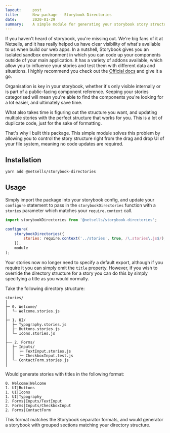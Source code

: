 ```yaml
---
layout:     post
title:      New package - Storybook Directories
date:       2020-01-29
summary:    A simple module for generating your storybook story structure based on your directory structure.
---
```


If you haven't heard of storybook, you're missing out. We're big fans of it at Netsells, and it has really helped us have clear visibility of what's available to us when build our web apps. In a nutshell, Storybook gives you an isolated sandbox environment in which you can code up your components outside of your main application. It has a variety of addons available, which allow you to influence your stories and test them with different data and situations. I highly recommend you check out the [Official docs](https://storybook.js.org/) and give it a go. 

Organisation is key in your storybook, whether it's only visible internally or is part of a public-facing component reference. Keeping your stories categorised will mean you're able to find the components you're looking for a lot easier, and ultimately save time.

What also takes time is figuring out the structure you want, and updating multiple stories with the perfect structure that works for you. This is a lot of duplicate code, just for the sake of formatting.

That's why I built this package. This simple module solves this problem by allowing you to control the story structure right from the drag and drop UI of your file system, meaning no code updates are required.

## Installation

```sh
yarn add @netsells/storybook-directories
```

## Usage

Simply import the package into your storybook config, and update your `configure` statement to pass in the `storybookDirectories` function with a `stories` parameter which matches your `require.context` call.

```js
import storybookDirectories from '@netsells/storybook-directories';

configure(
    storybookDirectories({
        stories: require.context('../stories', true, /\.stories\.js$/),
    }),
    module
);
```

Your stories now no longer need to specify a default export, although if you require it you can simply omit the `title` property. However, if you wish to override the directory structure for a story you can do this by simply specifying a title as you would normally.

Take the following directory structure:

```
stories/
│
├─ 0. Welcome/
│  └─ Welcome.stories.js
│
├─ 1. UI/
│  ├─ Typography.stories.js
│  ├─ Buttons.stories.js
│  └─ Icons.stories.js
│
├── 2. Forms/
│  ├─ Inputs/
│  │  ├─ TextInput.stories.js
│  │  └─ CheckboxInput.test.js
│  └─ ContactForm.stories.js
│
```

Would generate stories with titles in the following format:

```
0. Welcome|Welcome
1. UI|Buttons
1. UI|Icons
1. UI|Typography
2. Forms|Inputs/TextInput
2. Forms|Inputs/CheckboxInput
2. Forms|ContactForm
```

This format matches the Storybook separator formats, and would generator a storybook with grouped sections matching your directory structure.

